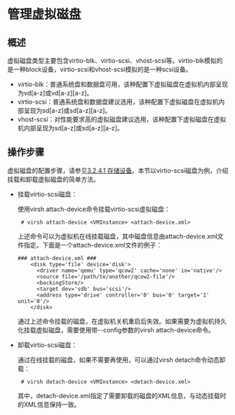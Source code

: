 # 管理虚拟磁盘<a name="ZH-CN_TOPIC_0187048016"></a>

## 概述<a name="section1430072817262"></a>

虚拟磁盘类型主要包含virtio-blk、virtio-scsi、vhost-scsi等。virtio-blk模拟的是一种block设备，virtio-scsi和vhost-scsi模拟的是一种scsi设备。

-   virtio-blk：普通系统盘和数据盘可用，该种配置下虚拟磁盘在虚拟机内部呈现为vd\[a-z\]或vd\[a-z\]\[a-z\]。
-   virtio-scsi：普通系统盘和数据盘建议选用，该种配置下虚拟磁盘在虚拟机内部呈现为sd\[a-z\]或sd\[a-z\]\[a-z\]。
-   vhost-scsi：对性能要求高的虚拟磁盘建议选用，该种配置下虚拟磁盘在虚拟机内部呈现为sd\[a-z\]或sd\[a-z\]\[a-z\]。

## 操作步骤<a name="section1065395322715"></a>

虚拟磁盘的配置步骤，请参见[3.2.4.1 存储设备](存储设备.md)。本节以virtio-scsi磁盘为例，介绍挂载和卸载虚拟磁盘的简单方法。

-   挂载virtio-scsi磁盘：

    使用virsh attach-device命令挂载virtio-scsi虚拟磁盘：

    ```
     # virsh attach-device <VMInstance> <attach-device.xml>
    ```

    上述命令可以为虚拟机在线挂载磁盘，其中磁盘信息由attach-device.xml文件指定。下面是一个attach-device.xml文件的例子：

    ```
    ### attach-device.xml ###
        <disk type='file' device='disk'>
          <driver name='qemu' type='qcow2' cache='none' io='native'/>
          <source file='/path/to/another/qcow2-file'/>
          <backingStore/>
          <target dev='sdb' bus='scsi'/>
          <address type='drive' controller='0' bus='0' target='1' unit='0'/>
        </disk>
    ```

    通过上述命令挂载的磁盘，在虚拟机关机重启后失效。如果需要为虚拟机持久化挂载虚拟磁盘，需要使用带--config参数的virsh attach-device命令。

-   卸载virtio-scsi磁盘：

    通过在线挂载的磁盘，如果不需要再使用，可以通过virsh detach命令动态卸载：

    ```
     # virsh detach-device <VMInstance> <detach-device.xml>
    ```

    其中，detach-device.xml指定了需要卸载的磁盘的XML信息，与动态挂载时的XML信息保持一致。


